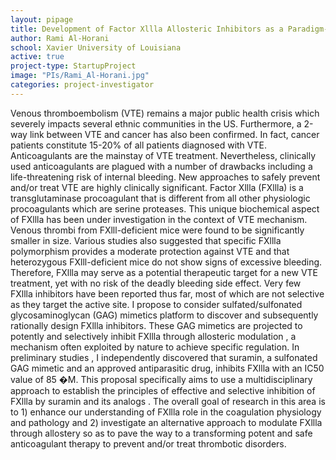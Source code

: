 ```yaml
---
layout: pipage
title: Development of Factor Xllla Allosteric Inhibitors as a Paradigm-Shifting Treatment for Venous Thromboembolism
author: Rami Al-Horani
school: Xavier University of Louisiana
active: true
project-type: StartupProject
image: "PIs/Rami_Al-Horani.jpg"
categories: project-investigator
---
```


<p>Venous thromboembolism (VTE) remains a major public health crisis which severely impacts several ethnic communities in the US. Furthermore, a 2-way link between VTE and cancer has also been confirmed. In fact, cancer patients constitute 15-20% of all patients diagnosed with VTE. Anticoagulants are the mainstay of VTE treatment. Nevertheless, clinically used anticoagulants are plagued with a number of drawbacks including a life-threatening risk of internal bleeding. New approaches to safely prevent and/or treat VTE are highly clinically significant. Factor Xllla (FXllla) is a transglutaminase procoagulant that is different from all other physiologic procoagulants which are serine proteases. This unique biochemical aspect of FXllla has been under investigation in the context of VTE mechanism. Venous thrombi from FXlll-deficient mice were found to be significantly smaller in size. Various studies also suggested that specific FXllla polymorphism provides a moderate protection against VTE and that heterozygous FXlll-deficient mice do not show signs of excessive bleeding. Therefore, FXllla may serve as a potential therapeutic target for a new VTE treatment, yet with no risk of the deadly bleeding side effect. Very few FXllla inhibitors have been reported thus far, most of which are not selective as they target the active site. I propose to consider sulfated/sulfonated glycosaminoglycan (GAG) mimetics platform to discover and subsequently rationally design FXllla inhibitors. These GAG mimetics are projected to potently and selectively inhibit FXllla through allosteric modulation , a mechanism often exploited by nature to achieve specific regulation. In preliminary studies , I independently discovered that suramin, a sulfonated GAG mimetic and an approved antiparasitic drug, inhibits FXllla with an IC50 value of 85 �M. This proposal specifically aims to use a multidisciplinary approach to establish the principles of effective and selective inhibition of FXllla by suramin and its analogs . The overall goal of research in this area is to 1) enhance our understanding of FXllla role in the coagulation physiology and pathology and 2) investigate an alternative approach to modulate FXllla through allostery so as to pave the way to a transforming potent and safe anticoagulant therapy to prevent and/or treat thrombotic disorders.
  </p>
